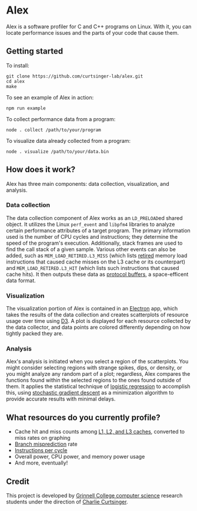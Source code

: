 # Alex

Alex is a software profiler for C and C++ programs on Linux. With it, you can locate performance issues and the parts of your code that cause them.

## Getting started

To install:

```
git clone https://github.com/curtsinger-lab/alex.git
cd alex
make
```

To see an example of Alex in action:

```
npm run example
```

To collect performance data from a program:

```
node . collect /path/to/your/program
```

To visualize data already collected from a program:

```
node . visualize /path/to/your/data.bin
```

## How does it work?

Alex has three main components: data collection, visualization, and analysis.

### Data collection

The data collection component of Alex works as an `LD_PRELOAD`ed shared object. It utilizes the Linux `perf_event` and `libpfm4` libraries to analyze certain performance attributes of a target program. The primary information used is the number of CPU cycles and instructions; they determine the speed of the program's execution. Additionally, stack frames are used to find the call stack of a given sample. Various other events can also be added, such as `MEM_LOAD_RETIRED.L3_MISS` (which lists [retired](https://stackoverflow.com/a/22369286) memory load instructions that caused cache misses on the L3 cache or its counterpart) and `MEM_LOAD_RETIRED.L3_HIT` (which lists such instructions that caused cache hits). It then outputs these data as [protocol buffers](https://developers.google.com/protocol-buffers/), a space-efficent data format.

### Visualization

The visualization portion of Alex is contained in an [Electron](https://electronjs.org/) app, which takes the results of the data collection and creates scatterplots of resource usage over time using [D3](https://d3js.org/). A plot is displayed for each resource collected by the data collector, and data points are colored differently depending on how tightly packed they are.

### Analysis

Alex's analysis is initiated when you select a region of the scatterplots. You might consider selecting regions with strange spikes, dips, or density, or you might analyze any random part of a plot; regardless, Alex compares the functions found within the selected regions to the ones found outside of them. It applies the statistical technique of [logistic regression](https://en.wikipedia.org/wiki/Logistic_regression) to accomplish this, using [stochastic gradient descent](https://en.wikipedia.org/wiki/Stochastic_gradient_descent) as a minimization algorithm to provide accurate results with minimal delays.

## What resources do you currently profile?

- Cache hit and miss counts among [L1, L2, and L3 caches](https://en.wikipedia.org/wiki/Cache_hierarchy), converted to miss rates on graphing
- [Branch misprediction](https://en.wikipedia.org/wiki/Branch_misprediction) rate
- [Instructions per cycle](https://en.wikipedia.org/wiki/Instructions_per_cycle)
- Overall power, CPU power, and memory power usage
- And more, eventually!

## Credit

This project is developed by [Grinnell College computer science](https://github.com/grinnell-cs) research students under the direction of [Charlie Curtsinger](https://github.com/ccurtsinger).
